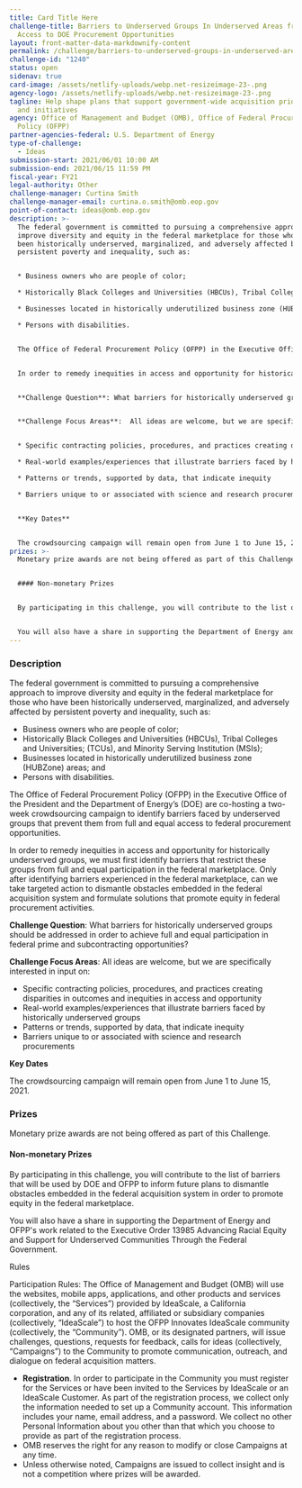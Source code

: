```yaml
---
title: Card Title Here
challenge-title: Barriers to Underserved Groups In Underserved Areas from Equal
  Access to DOE Procurement Opportunities
layout: front-matter-data-markdownify-content
permalink: /challenge/barriers-to-underserved-groups-in-underserved-areas-from-equal-access-to-doe-procurement-oopportunities/
challenge-id: "1240"
status: open
sidenav: true
card-image: /assets/netlify-uploads/webp.net-resizeimage-23-.png
agency-logo: /assets/netlify-uploads/webp.net-resizeimage-23-.png
tagline: Help shape plans that support government-wide acquisition priorities
  and initiatives
agency: Office of Management and Budget (OMB), Office of Federal Procurement
  Policy (OFPP)
partner-agencies-federal: U.S. Department of Energy
type-of-challenge:
  - Ideas
submission-start: 2021/06/01 10:00 AM
submission-end: 2021/06/15 11:59 PM
fiscal-year: FY21
legal-authority: Other
challenge-manager: Curtina Smith
challenge-manager-email: curtina.o.smith@omb.eop.gov
point-of-contact: ideas@omb.eop.gov
description: >-
  The federal government is committed to pursuing a comprehensive approach to
  improve diversity and equity in the federal marketplace for those who have
  been historically underserved, marginalized, and adversely affected by
  persistent poverty and inequality, such as:


  * Business owners who are people of color; 

  * Historically Black Colleges and Universities (HBCUs), Tribal Colleges and Universities; (TCUs), and Minority Serving Institution (MSIs); 

  * Businesses located in historically underutilized business zone (HUBZone) areas; and

  * Persons with disabilities.


  The Office of Federal Procurement Policy (OFPP) in the Executive Office of the President and the Department of Energy’s (DOE) are co-hosting a two-week crowdsourcing campaign to identify barriers faced by underserved groups that prevent them from full and equal access to federal procurement opportunities.


  In order to remedy inequities in access and opportunity for historically underserved groups, we must first identify barriers that restrict these groups from full and equal participation in the federal marketplace. Only after identifying barriers experienced in the federal marketplace, can we take targeted action to dismantle obstacles embedded in the federal acquisition system and formulate solutions that promote equity in federal procurement activities.


  **Challenge Question**: What barriers for historically underserved groups should be addressed in order to achieve full and equal participation in federal prime and subcontracting opportunities?


  **Challenge Focus Areas**:  All ideas are welcome, but we are specifically interested in input on:


  * Specific contracting policies, procedures, and practices creating disparities in outcomes and inequities in access and opportunity

  * Real-world examples/experiences that illustrate barriers faced by historically underserved groups

  * Patterns or trends, supported by data, that indicate inequity

  * Barriers unique to or associated with science and research procurements  


  **Key Dates**


  The crowdsourcing campaign will remain open from June 1 to June 15, 2021.
prizes: >-
  Monetary prize awards are not being offered as part of this Challenge.


  #### Non-monetary Prizes


  By participating in this challenge, you will contribute to the list of barriers that will be used by DOE and OFPP to inform future plans to dismantle obstacles embedded in the federal acquisition system in order to promote equity in the federal marketplace. 


  You will also have a share in supporting the Department of Energy and OFPP's work related to the Executive Order 13985 Advancing Racial Equity and Support for Underserved Communities Through the Federal Government.
---
```

### Description

The federal government is committed to pursuing a comprehensive approach to improve diversity and equity in the federal marketplace for those who have been historically underserved, marginalized, and adversely affected by persistent poverty and inequality, such as:

* Business owners who are people of color; 
* Historically Black Colleges and Universities (HBCUs), Tribal Colleges and Universities; (TCUs), and Minority Serving Institution (MSIs); 
* Businesses located in historically underutilized business zone (HUBZone) areas; and
* Persons with disabilities.

The Office of Federal Procurement Policy (OFPP) in the Executive Office of the President and the Department of Energy’s (DOE) are co-hosting a two-week crowdsourcing campaign to identify barriers faced by underserved groups that prevent them from full and equal access to federal procurement opportunities.

In order to remedy inequities in access and opportunity for historically underserved groups, we must first identify barriers that restrict these groups from full and equal participation in the federal marketplace. Only after identifying barriers experienced in the federal marketplace, can we take targeted action to dismantle obstacles embedded in the federal acquisition system and formulate solutions that promote equity in federal procurement activities.

**Challenge Question**: What barriers for historically underserved groups should be addressed in order to achieve full and equal participation in federal prime and subcontracting opportunities?

**Challenge Focus Areas**:  All ideas are welcome, but we are specifically interested in input on:

* Specific contracting policies, procedures, and practices creating disparities in outcomes and inequities in access and opportunity
* Real-world examples/experiences that illustrate barriers faced by historically underserved groups
* Patterns or trends, supported by data, that indicate inequity
* Barriers unique to or associated with science and research procurements  

**Key Dates**

The crowdsourcing campaign will remain open from June 1 to June 15, 2021.

### Prizes

Monetary prize awards are not being offered as part of this Challenge.

#### Non-monetary Prizes

By participating in this challenge, you will contribute to the list of barriers that will be used by DOE and OFPP to inform future plans to dismantle obstacles embedded in the federal acquisition system in order to promote equity in the federal marketplace. 

You will also have a share in supporting the Department of Energy and OFPP's work related to the Executive Order 13985 Advancing Racial Equity and Support for Underserved Communities Through the Federal Government.

Rules

Participation Rules:
The Office of Management and Budget (OMB) will use the websites, mobile apps, applications, and other products and services (collectively, the “Services”) provided by IdeaScale, a California corporation, and any of its related, affiliated or subsidiary companies (collectively, “IdeaScale”) to host the OFPP Innovates IdeaScale community (collectively, the “Community”). OMB, or its designated partners, will issue challenges, questions, requests for feedback, calls for ideas (collectively, “Campaigns”) to the Community to promote communication, outreach, and dialogue on federal acquisition matters.

* **Registration**. In order to participate in the Community you must register for the Services or have been invited to the Services by IdeaScale or an IdeaScale Customer. As part of the registration process, we collect only the information needed to set up a Community account. This information includes your name, email address, and a password. We collect no other Personal Information about you other than that which you choose to provide as part of the registration process.
* OMB reserves the right for any reason to modify or close Campaigns at any time.
* Unless otherwise noted, Campaigns are issued to collect insight and is not a competition where prizes will be awarded.